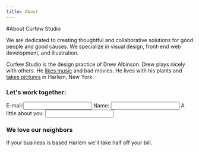 ```yaml
---
title: About
---
```


#About Curfew Studio

We are dedicated to creating thoughtful and collaborative solutions for good people and good causes. We specialize in visual design, front-end web development, and illustration.

Curfew Studio is the design practice of Drew Albinson. Drew plays nicely with others. He [likes music](http://spotify.com/user/curfewstudio "Follow Drew on Spotify") and bad movies. He lives with his plants and [takes pictures](http://instagram.com/user/drewacreative "Follow Drew on Instagram") in Harlem, New York.


### Let's work together:
E-mail:<input>
Name: <input>
A little about you: <input>

### We love our neighbors
If your business is based Harlem we'll take half off your bill.
